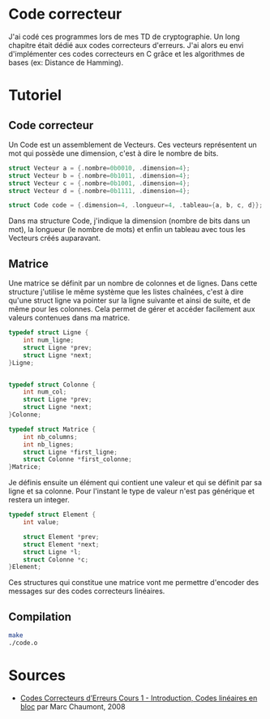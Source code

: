 # Code correcteur

J'ai codé ces programmes lors de mes TD de cryptographie. Un long chapitre était dédié aux codes correcteurs d'erreurs.
J'ai alors eu envi d'implémenter ces codes correcteurs en C grâce et les algorithmes de bases (ex: Distance de Hamming).

# Tutoriel

## Code correcteur
Un Code est un assemblement de Vecteurs. Ces vecteurs représentent un mot qui possède une dimension, c'est à dire le nombre de bits.
```c
struct Vecteur a = {.nombre=0b0010, .dimension=4};
struct Vecteur b = {.nombre=0b1011, .dimension=4};
struct Vecteur c = {.nombre=0b1001, .dimension=4};
struct Vecteur d = {.nombre=0b1111, .dimension=4};

struct Code code = {.dimension=4, .longueur=4, .tableau={a, b, c, d}};
```

Dans ma structure Code, j'indique la dimension (nombre de bits dans un mot), la longueur (le nombre de mots) et enfin un tableau avec tous les Vecteurs créés auparavant. 

## Matrice
Une matrice se définit par un nombre de colonnes et de lignes. Dans cette structure j'utilise le même système que les listes chaînées, c'est à dire qu'une struct ligne va pointer sur la ligne suivante et ainsi de suite, et de même pour les colonnes. Cela permet de gérer et accéder facilement aux valeurs contenues dans ma matrice. 
```c
typedef struct Ligne {
    int num_ligne;
    struct Ligne *prev;
    struct Ligne *next;
}Ligne;


typedef struct Colonne {
    int num_col;
    struct Ligne *prev;
    struct Ligne *next;
}Colonne;

typedef struct Matrice {
    int nb_columns;
    int nb_lignes;
    struct Ligne *first_ligne;
    struct Colonne *first_colonne; 
}Matrice;
```

Je définis ensuite un élément qui contient une valeur et qui se définit par sa ligne et sa colonne. Pour l'instant le type de valeur n'est pas générique et restera un integer.
```c
typedef struct Element {
    int value;

    struct Element *prev;
    struct Element *next;
    struct Ligne *l;
    struct Colonne *c;
}Element;
```
Ces structures qui constitue une matrice vont me permettre d'encoder des messages sur des codes correcteurs linéaires.

## Compilation

```bash
make
./code.o
```

# Sources

- [Codes Correcteurs d’Erreurs Cours 1 - Introduction, Codes linéaires en bloc](https://www.lirmm.fr/~chaumont/download/cours/codescorrecteur/01_codes_correcteurs_d%27erreurs_1_transparent_par_page.pdf) par Marc Chaumont, 2008